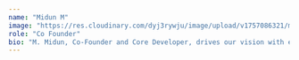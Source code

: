 ```yaml
---
name: "Midun M"
image: "https://res.cloudinary.com/dyj3rywju/image/upload/v1757086321/midun_meuizb.jpg"
role: "Co Founder"
bio: "M. Midun, Co-Founder and Core Developer, drives our vision with expertise in software architecture, development, testing, and maintenance. His journey spans AI-driven cybersecurity, SaaS platforms, and enterprise applications. With a commitment to innovation and reliability, he ensures scalable, secure solutions while shaping the company’s long-term growth and success."
---
```

